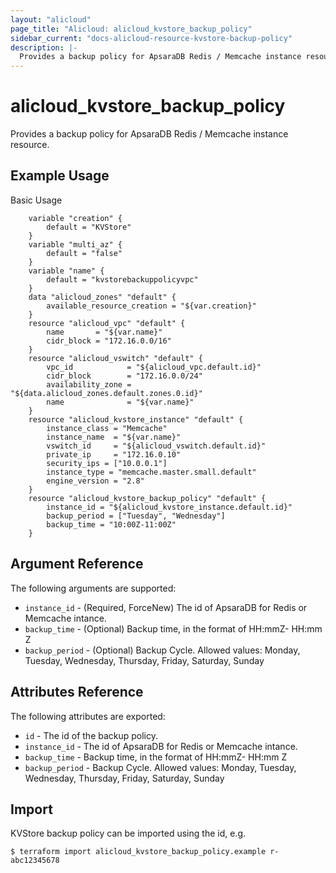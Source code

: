 ```yaml
---
layout: "alicloud"
page_title: "Alicloud: alicloud_kvstore_backup_policy"
sidebar_current: "docs-alicloud-resource-kvstore-backup-policy"
description: |-
  Provides a backup policy for ApsaraDB Redis / Memcache instance resource.
---
```


# alicloud\_kvstore\_backup\_policy

Provides a backup policy for ApsaraDB Redis / Memcache instance resource. 

## Example Usage

Basic Usage

```
    variable "creation" {
        default = "KVStore"
    }
    variable "multi_az" {
        default = "false"
    }
    variable "name" {
        default = "kvstorebackuppolicyvpc"
    }
    data "alicloud_zones" "default" {
        available_resource_creation = "${var.creation}"
    }
    resource "alicloud_vpc" "default" {
        name       = "${var.name}"
        cidr_block = "172.16.0.0/16"
    }
    resource "alicloud_vswitch" "default" {
        vpc_id            = "${alicloud_vpc.default.id}"
        cidr_block        = "172.16.0.0/24"
        availability_zone = "${data.alicloud_zones.default.zones.0.id}"
        name              = "${var.name}"
    }
    resource "alicloud_kvstore_instance" "default" {
        instance_class = "Memcache"
        instance_name  = "${var.name}"
        vswitch_id     = "${alicloud_vswitch.default.id}"
        private_ip     = "172.16.0.10"
        security_ips = ["10.0.0.1"]
        instance_type = "memcache.master.small.default"
        engine_version = "2.8"
    }
    resource "alicloud_kvstore_backup_policy" "default" {
        instance_id = "${alicloud_kvstore_instance.default.id}"
        backup_period = ["Tuesday", "Wednesday"]
        backup_time = "10:00Z-11:00Z"
    }
```

## Argument Reference

The following arguments are supported:

* `instance_id` - (Required, ForceNew) The id of ApsaraDB for Redis or Memcache intance.
* `backup_time` - (Optional) Backup time, in the format of HH:mmZ- HH:mm Z
* `backup_period` - (Optional) Backup Cycle. Allowed values: Monday, Tuesday, Wednesday, Thursday, Friday, Saturday, Sunday

## Attributes Reference

The following attributes are exported:

* `id` - The id of the backup policy.
* `instance_id` - The id of ApsaraDB for Redis or Memcache intance.
* `backup_time` - Backup time, in the format of HH:mmZ- HH:mm Z
* `backup_period` - Backup Cycle. Allowed values: Monday, Tuesday, Wednesday, Thursday, Friday, Saturday, Sunday

## Import

KVStore backup policy can be imported using the id, e.g.

```
$ terraform import alicloud_kvstore_backup_policy.example r-abc12345678
```
